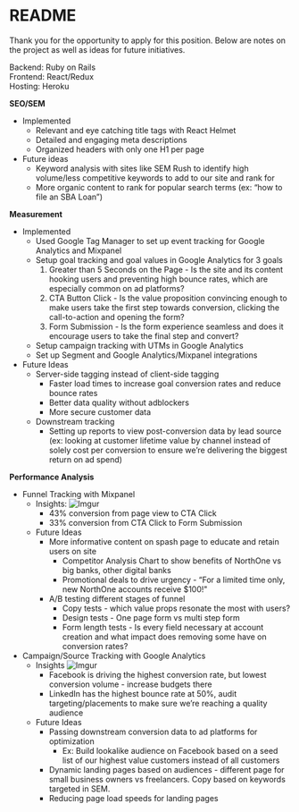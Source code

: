 # README

Thank you for the opportunity to apply for this position. Below are notes on the project as well as ideas for future initiatives.

Backend: Ruby on Rails\
Frontend: React/Redux\
Hosting: Heroku

**SEO/SEM**
* Implemented
    * Relevant and eye catching title tags with React Helmet
    * Detailed and engaging meta descriptions
    * Organized headers with only one H1 per page
* Future ideas
    * Keyword analysis with sites like SEM Rush to identify high volume/less competitive keywords to add to our site and rank for
    * More organic content to rank for popular search terms (ex: “how to file an SBA Loan”)

**Measurement**
* Implemented
    * Used Google Tag Manager to set up event tracking for Google Analytics and Mixpanel
    * Setup goal tracking and goal values in Google Analytics for 3 goals
        1. Greater than 5 Seconds on the Page - Is the site and its content hooking users and preventing high bounce rates, which are especially common on ad platforms?
        2. CTA Button Click - Is the value proposition convincing enough to make users take the first step towards conversion, clicking the call-to-action and opening the form?
        3. Form Submission - Is the form experience seamless and does it encourage users to take the final step and convert?
    * Setup campaign tracking with UTMs in Google Analytics
    * Set up Segment and Google Analytics/Mixpanel integrations 
* Future Ideas
    * Server-side tagging instead of client-side tagging
        * Faster load times to increase goal conversion rates and reduce bounce rates
        * Better data quality without adblockers
        * More secure customer data
    * Downstream tracking
        * Setting up reports to view post-conversion data by lead source (ex: looking at customer lifetime value by channel instead of solely cost per conversion to ensure we’re delivering the biggest return on ad spend)
        
**Performance Analysis**

* Funnel Tracking with Mixpanel
    * Insights:
        ![Imgur](https://i.imgur.com/FrPeI7d.png)
        * 43% conversion from page view to CTA Click
        * 33% conversion from CTA Click to Form Submission
    * Future Ideas
        * More informative content on spash page to educate and retain users on site
            * Competitor Analysis Chart to show benefits of NorthOne vs big banks, other digital banks
            * Promotional deals to drive urgency - “For a limited time only, new NorthOne accounts receive $100!"
        * A/B testing different stages of funnel
            * Copy tests - which value props resonate the most with users?
            * Design tests - One page form vs multi step form
            * Form length tests - Is every field necessary at account creation and what impact does removing some have on conversion rates?
* Campaign/Source Tracking with Google Analytics
    *  Insights
         ![Imgur](https://i.imgur.com/k2hIEDP.png)
        * Facebook is driving the highest conversion rate, but lowest conversion volume - increase budgets there
        * LinkedIn has the highest bounce rate at 50%, audit targeting/placements to make sure we’re reaching a quality audience
    * Future Ideas
        * Passing downstream conversion data to ad platforms for optimization
            * Ex: Build lookalike audience on Facebook based on a seed list of our highest value customers instead of all customers
        * Dynamic landing pages based on audiences - different page for small business owners vs freelancers. Copy based on keywords targeted in SEM.
        * Reducing page load speeds for landing pages

        

